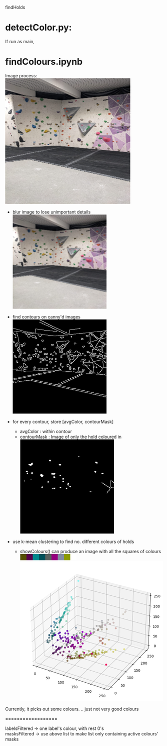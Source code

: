 findHolds

# detectColor.py:
If run as main, 


# findColours.ipynb

Image process:   
![normal image](./demo/1.png)   
- blur image to lose unimportant details   
![blurred image](./demo/2.png)   
- find contours on canny'd images   
![contours](./demo/3.png)   
- for every contour, store [avgColor, contourMask]    
    - avgColor : within contour
    - contourMask : Image of only the hold coloured in   
![contourMasks summed up](./demo/4.png)   

- use k-mean clustering to find no. different colours of holds   
    -  showColours() can produce an image with all the squares of colours   
![colours detected](./demo/5.png)   
![graph](./demo/graph.png)   

Currently, it picks out some colours. .. just not very good colours   

==================

labelsFiltered -> one label's colour, with rest 0's   
masksFiltered -> use above list to make list only containing active colours' masks   
